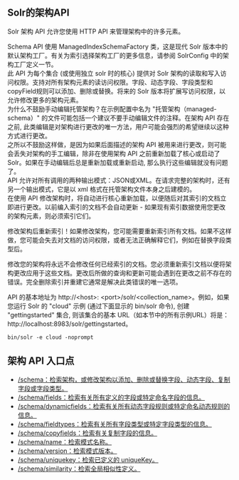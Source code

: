 ## Solr的架构API 
<div class="content-intro view-box ">Solr 架构 API 允许您使用 HTTP API 来管理架构中的许多元素。
      
  
Schema API 使用 ManagedIndexSchemaFactory 类，这是现代 Solr 版本中的默认架构工厂。有关为索引选择架构工厂的更多信息，请参阅 SolrConfig 中的架构工厂定义一节。  
此 API 为每个集合 (或使用独立 solr 时的核心) 提供对 Solr 架构的读取和写入访问权限。支持对所有架构元素的读访问权限。字段、动态字段、字段类型和 copyField规则可以添加、删除或替换。将来的 Solr 版本将扩展写访问权限，以允许修改更多的架构元素。  
为什么不鼓励手动编辑托管架构？在示例配置中名为 "托管架构（managed-schema）" 的文件可能包括一个建议不要手动编辑文件的注释。在架构 API 存在之前, 此类编辑是对架构进行更改的唯一方法，用户可能会强烈的希望继续以这种方式进行更改。  
之所以不鼓励这样做，是因为如果后面描述的架构 API 被用来进行更改，则可能会丢失对架构的手工编辑，除非在使用架构 API 之前重新加载了核心或启动了Solr。如果在手动编辑后总是重新加载或重新启动, 那么执行这些编辑就没有问题了。  
API 允许对所有调用的两种输出模式：JSON或XML。在请求完整的架构时，还有另一个输出模式，它是以 xml 格式在托管架构文件本身之后建模的。  
在使用 API 修改架构时，将自动进行核心重新加载，以便随后对其索引的文档立即进行更改。以前编入索引的文档不会自动更新 - 如果现有索引数据使用您更改的架构元素，则必须索引它们。
      
  
修改架构后重新索引！如果修改架构，您可能需要重新索引所有文档。如果不这样做，您可能会失去对文档的访问权限，或者无法正确解释它们，例如在替换字段类型后。
      
修改您的架构将永远不会修改任何已经索引的文档。您必须重新索引文档以便将架构更改应用于这些文档。更改后所做的查询和更新可能会遇到在更改之前不存在的错误。完全删除索引并重建它通常是解决此类错误的唯一选项。
      
  
API 的基本地址为 http://&lt;host&gt;: &lt;port&gt;/solr/&lt;collection_name&gt;。例如，如果您运行 Solr 的 "cloud" 示例 (通过下面显示的 bin/solr 命令), 创建 "gettingstarted" 集合, 则该集合的基本 URL（如本节中的所有示例URL）将是：http://localhost:8983/solr/gettingstarted。  
```
bin/solr -e cloud -noprompt
```

## 架构 API 入口点<a href="http://lucene.apache.org/solr/guide/7_0/schema-api.html#schema-api-entry-points"/>
  
- /schema：检索架构，或修改架构以添加、删除或替换字段、动态字段、复制字段或字段类型。
- /schema/fields：检索有关所有定义的字段或特定命名字段的信息。
- /schema/dynamicfields：检索有关所有动态字段规则或特定命名动态规则的信息。
- /schema/fieldtypes：检索有关所有字段类型或特定字段类型的信息。
- /schema/copyfields：检索有关复制字段的信息。
- /schema/name：检索模式名称。
- /schema/version：检索模式版本。
- /schema/uniquekey：检索已定义的 uniqueKey。
- /schema/similarity：检索全局相似性定义。
